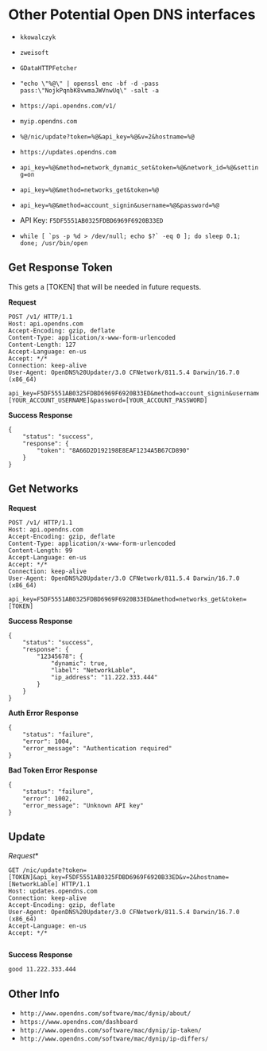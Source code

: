 # Other Potential Open DNS interfaces

* `kkowalczyk`
* `zweisoft`
* `GDataHTTPFetcher`

* `"echo \"%@\" | openssl enc -bf -d -pass pass:\"NojkPqnbK8vwmaJWVnwUq\" -salt -a`
* `https://api.opendns.com/v1/`
* `myip.opendns.com`
* `%@/nic/update?token=%@&api_key=%@&v=2&hostname=%@`
* `https://updates.opendns.com`
* `api_key=%@&method=network_dynamic_set&token=%@&network_id=%@&setting=on`
* `api_key=%@&method=networks_get&token=%@`
* `api_key=%@&method=account_signin&username=%@&password=%@`
* API Key: `F5DF5551AB0325FDBD6969F6920B33ED`

* ```while [ `ps -p %d > /dev/null; echo $?` -eq 0 ]; do sleep 0.1; done; /usr/bin/open ```



## Get Response Token

This gets a [TOKEN] that will be needed in future requests.


**Request**

```
POST /v1/ HTTP/1.1
Host: api.opendns.com
Accept-Encoding: gzip, deflate
Content-Type: application/x-www-form-urlencoded
Content-Length: 127
Accept-Language: en-us
Accept: */*
Connection: keep-alive
User-Agent: OpenDNS%20Updater/3.0 CFNetwork/811.5.4 Darwin/16.7.0 (x86_64)

api_key=F5DF5551AB0325FDBD6969F6920B33ED&method=account_signin&username=[YOUR_ACCOUNT_USERNAME]&password=[YOUR_ACCOUNT_PASSWORD]
```

**Success Response**

```
{
	"status": "success",
	"response": {
		"token": "8A66D2D192198E8EAF1234A5B67CD890"
	}
}
```

## Get Networks

**Request**

```
POST /v1/ HTTP/1.1
Host: api.opendns.com
Accept-Encoding: gzip, deflate
Content-Type: application/x-www-form-urlencoded
Content-Length: 99
Accept-Language: en-us
Accept: */*
Connection: keep-alive
User-Agent: OpenDNS%20Updater/3.0 CFNetwork/811.5.4 Darwin/16.7.0 (x86_64)

api_key=F5DF5551AB0325FDBD6969F6920B33ED&method=networks_get&token=[TOKEN]

```

**Success Response**

```
{
	"status": "success",
	"response": {
		"12345678": {
			"dynamic": true,
			"label": "NetworkLable",
			"ip_address": "11.222.333.444"
		}
	}
}

```

**Auth Error Response**

```
{
    "status": "failure",
    "error": 1004,
    "error_message": "Authentication required"
}
```

**Bad Token Error Response**

```
{
    "status": "failure",
    "error": 1002,
    "error_message": "Unknown API key"
}
```


## Update


*Request**

```
GET /nic/update?token=[TOKEN]&api_key=F5DF5551AB0325FDBD6969F6920B33ED&v=2&hostname=[NetworkLable] HTTP/1.1
Host: updates.opendns.com
Connection: keep-alive
Accept-Encoding: gzip, deflate
User-Agent: OpenDNS%20Updater/3.0 CFNetwork/811.5.4 Darwin/16.7.0 (x86_64)
Accept-Language: en-us
Accept: */*


```

**Success Response**

```
good 11.222.333.444
```



## Other Info

* `http://www.opendns.com/software/mac/dynip/about/`
* `https://www.opendns.com/dashboard`
* `http://www.opendns.com/software/mac/dynip/ip-taken/`
* `http://www.opendns.com/software/mac/dynip/ip-differs/`



